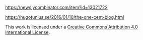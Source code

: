 
https://news.ycombinator.com/item?id=13021722

https://hugotunius.se/2016/01/10/the-one-cent-blog.html

This work is licensed under a <a rel="license" href="http://creativecommons.org/licenses/by/4.0/">Creative Commons Attribution 4.0 International License</a>.
